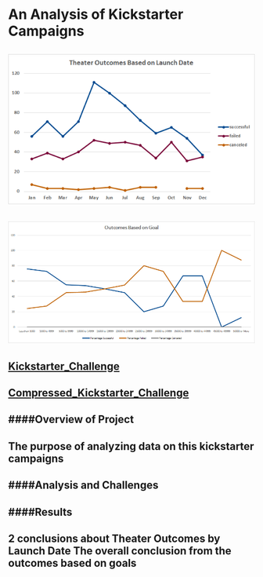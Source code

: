 # **An Analysis of Kickstarter Campaigns**
![Theater_Outcomes_vs_Launch](https://github.com/vzhang90/Kickstarter_Analysis/blob/main/Theater_Outcomes_vs_Launch.png)
---
![Outcomes_vs_Goals](https://github.com/vzhang90/Kickstarter_Analysis/blob/main/Outcomes_vs_Goals.png)
---
[Kickstarter_Challenge](https://github.com/vzhang90/Kickstarter_Analysis/blob/main/Kickstarter_Challenge.xlsx)
---
[Compressed_Kickstarter_Challenge](https://github.com/vzhang90/Kickstarter_Analysis/blob/main/Kickstarter_Challenge.zip)
---
####Overview of Project
---
The purpose of analyzing data on this kickstarter campaigns
---
####Analysis and Challenges
---
####Results
---
2 conclusions about Theater Outcomes by Launch Date
The overall conclusion from the outcomes based on goals 
---
